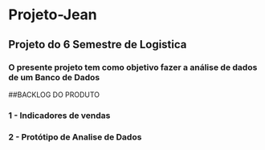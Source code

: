 # Projeto-Jean
## Projeto do 6 Semestre de Logistica

### O presente projeto tem como objetivo fazer a análise de dados de um Banco de Dados

##BACKLOG DO PRODUTO
### 1 - Indicadores de vendas
### 2 - Protótipo de Analise de Dados
